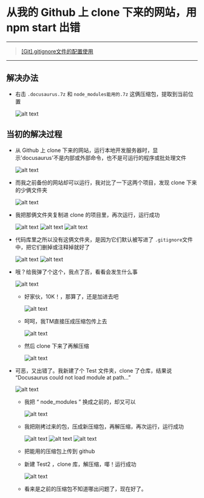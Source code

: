 # 从我的 Github 上 clone 下来的网站，用 npm start 出错

---

> [[Git].gitignore文件的配置使用](https://zhuanlan.zhihu.com/p/52885189)


---

## 解决办法

- 右击 ` .docusaurus.7z `  和 ` node_modules能用的.7z ` 这俩压缩包，提取到当前位置

   ![alt text](../../static/img/GenerateSite/CloneError/CloneTest9.png)


## 当初的解决过程

- 从 Github 上 clone 下来的网站，运行本地开发服务器时，显示'docusaurus'不是内部或外部命令，也不是可运行的程序或批处理文件

   ![alt text](../../static/img/GenerateSite/CloneError/Clone下来的不能用1.png)

- 而我之前备份的网站却可以运行，我对比了一下这两个项目，发现 clone 下来的少俩文件夹
  
   ![alt text](../../static/img/GenerateSite/CloneError/Clone下来的不能用2.png)

- 我把那俩文件夹复制进 clone 的项目里，再次运行，运行成功

    ![alt text](../../static/img/GenerateSite/CloneError/Clone下来的不能用4.png) 
    ![alt text](../../static/img/GenerateSite/CloneError/Clone下来的不能用5.png)
    ![alt text](../../static/img/GenerateSite/CloneError/Clone下来的不能用6.png)

- 代码库里之所以没有这俩文件夹，是因为它们默认被写进了 ` .gitignore `文件中，把它们删掉或注释掉就好了

   ![alt text](../../static/img/GenerateSite/CloneError/Clone下来的不能用3.png)
   ![alt text](../../static/img/GenerateSite/CloneError/Clone下来的不能用8.png)

- 哦？给我弹了个这个，我点了否，看看会发生什么事

   ![alt text](../../static/img/GenerateSite/CloneError/Clone下来的不能用9.png)

   - 好家伙，10K！，那算了，还是加进去吧
      
      ![alt text](../../static/img/GenerateSite/CloneError/Clone下来的不能用10.png)
   
   - 呵呵，我TM直接压成压缩包传上去
      
      ![alt text](../../static/img/GenerateSite/CloneError/拍桌表情包.jpg)

   - 然后 clone 下来了再解压缩 

      ![alt text](../../static/img/GenerateSite/CloneError/Clone下来的不能用13.png)

-  可恶，又出错了。我新建了个 Test 文件夹，clone 了仓库，结果说 “Docusaurus could not load module at path...”

      ![alt text](../../static/img/GenerateSite/CloneError/CloneTest3.png)

   - 我把 “ node_modules ” 换成之前的，却又可以

      ![alt text](../../static/img/GenerateSite/CloneError/CloneTest4.png)

   - 我把刚拷过来的包，压成新压缩包，再解压缩，再次运行，运行成功

      ![alt text](../../static/img/GenerateSite/CloneError/CloneTest5.png)
      ![alt text](../../static/img/GenerateSite/CloneError/CloneTest6.png)
      ![alt text](../../static/img/GenerateSite/CloneError/CloneTest7.png)
   
   - 把能用的压缩包上传到 github
   - 新建 Test2 ，clone 库，解压缩，㖿！运行成功

      ![alt text](../../static/img/GenerateSite/CloneError/CloneTest8.png)
      
   - 看来是之前的压缩包不知道哪出问题了，现在好了。